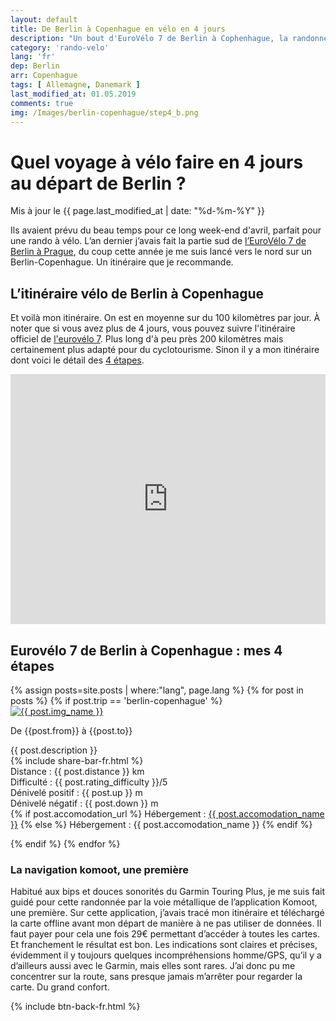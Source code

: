 ```yaml
---
layout: default
title: De Berlin à Copenhague en vélo en 4 jours
description: "Un bout d'EuroVélo 7 de Berlin à Cophenhague, la randonnée vélo des lacs du Mecklembourg et de la mer baltique. Idéal pour un long week-end prolongé de 4 jours. Compte-rendu."
category: 'rando-velo'
lang: 'fr'
dep: Berlin
arr: Copenhague
tags: [ Allemagne, Danemark ]
last_modified_at: 01.05.2019
comments: true
img: /Images/berlin-copenhague/step4_b.png
---
```


<div class="container blog">
  <div class="row">
      <h1>Quel voyage à vélo faire en 4 jours au départ de Berlin ?</h1>
      Mis à jour le {{ page.last_modified_at | date: "%d-%m-%Y" }}<br/>
      <p>Ils avaient prévu du beau temps pour ce long week-end d'avril, parfait pour une rando à vélo. L’an dernier j’avais fait la partie sud de <a href="/rando-velo/berlin-prague.html">l’EuroVélo 7 de Berlin à Prague</a>, du coup cette année je me suis lancé vers le nord sur un Berlin-Copenhague. Un itinéraire que je recommande.</p>
      <h2>L’itinéraire vélo de Berlin à Copenhague</h2>
        <div class="col-sm-6">
      <p>Et voilà mon itinéraire. On est en moyenne sur du 100 kilomètres par jour. À noter que si vous avez plus de 4 jours, vous pouvez suivre l'itinéraire officiel de <a href="http://www.eurovelo.com/fr/eurovelos/eurovelo-7/pays/allemagne-1/berlin/veloroute-berlin-copenhague"> l'eurovélo 7</a>. Plus long d'à peu près 200 kilomètres mais certainement plus adapté pour du cyclotourisme. Sinon il y a mon itinéraire dont voici le détail des <a href="#etapes">4 étapes</a>.</p></div>
      <div class="col-sm-6">
      <iframe src="https://www.komoot.com/tour/62695337/embed?profile=1" width="100%" height="400" frameborder="0" scrolling="no"></iframe>
    </div>
      
  </div>
</div>

<div class="container blog">
  <h2 id="etapes">Eurovélo 7 de Berlin à Copenhague : mes 4 étapes</h2>
  {% assign posts=site.posts | where:"lang", page.lang %}
    {% for post in posts %}
      {% if post.trip == 'berlin-copenhague' %}

<div class="row vcenter">

<div class="col-sm-5">
  <a href="{{ post.map_url }}"><img src="{{ post.img }}" alt="{{ post.img_name }}" class="img responsive img-rounded"></a>
  
  </div>

<div class="col-sm-7">
    <p id="post_title">De {{post.from}} à {{post.to}}</p>
      {{ post.description }}<br/>
      {% include share-bar-fr.html %} <br/>
      Distance : {{ post.distance }} km<br/>
      Difficulté : {{ post.rating_difficulty }}/5<br/>
      Dénivelé positif : {{ post.up }} m<br/>
      Dénivelé négatif : {{ post.down }} m<br/>
      {% if post.accomodation_url  %}
      Hébergement : <a href="{{ post.accomodation_url }}" target="_blank">{{ post.accomodation_name }}</a>
      {% else %}
      Hébergement : {{ post.accomodation_name }}
      {% endif %}
</div>
</div>

<div id="spacer">
</div>

  {% endif %}
  {% endfor %}

<h3>La navigation komoot, une première</h3>
<p>Habitué aux bips et douces sonorités du Garmin Touring Plus, je me suis fait guidé pour cette randonnée par la voie métallique de l’application Komoot, une première. Sur cette application, j’avais tracé mon itinéraire et téléchargé la carte offline avant mon départ de manière à  ne pas utiliser de données. Il faut payer pour cela une fois 29€ permettant d’accéder à toutes les cartes. Et franchement le résultat est bon. Les indications sont claires et précises, évidemment il y toujours quelques incompréhensions homme/GPS, qu’il y a d’ailleurs aussi avec le Garmin, mais elles sont rares. J’ai donc pu me concentrer sur la route, sans presque jamais m’arrêter pour regarder la carte. Du grand confort.</p>

{% include btn-back-fr.html %}
</div>
